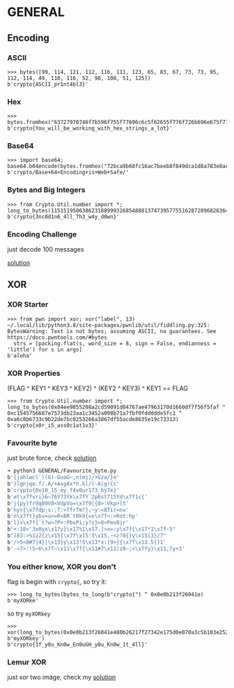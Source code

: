 # GENERAL

## Encoding

### ASCII

``` python_repl
>>> bytes([99, 114, 121, 112, 116, 111, 123, 65, 83, 67, 73, 73, 95, 112, 114, 49, 110, 116, 52, 98, 108, 51, 125])
b'crypto{ASCII_pr1nt4bl3}'
```

### Hex

``` python_repl
>>> bytes.fromhex("63727970746f7b596f755f77696c6c5f62655f776f726b696e675f776974685f6865785f737472696e67735f615f6c6f747d")
b'crypto{You_will_be_working_with_hex_strings_a_lot}'
```

### Base64

``` python_repl
>>> import base64; base64.b64encode(bytes.fromhex("72bca9b68fc16ac7beeb8f849dca1d8a783e8acf9679bf9269f7bf"))
b'crypto/Base+64+Encoding+is+Web+Safe/'
```

### Bytes and Big Integers


``` python_repl
>>> from Crypto.Util.number import *; long_to_bytes(11515195063862318899931685488813747395775516287289682636499965282714637259206269)
b'crypto{3nc0d1n6_4ll_7h3_w4y_d0wn}'
```

### Encoding Challenge

just decode 100 messages

[solution](./GENERAL/Encoding_Challenge.py)

## XOR

### XOR Starter

``` python_repl
>>> from pwn import xor; xor("label", 13)
~/.local/lib/python3.8/site-packages/pwnlib/util/fiddling.py:325: BytesWarning: Text is not bytes; assuming ASCII, no guarantees. See https://docs.pwntools.com/#bytes
  strs = [packing.flat(s, word_size = 8, sign = False, endianness = 'little') for s in args]
b'aloha'
```

###  XOR Properties

(FLAG ^ KEY1 ^ KEY3 ^ KEY2) ^ (KEY2 ^ KEY3) ^ KEY1 == FLAG

``` python_repl
>>> from Crypto.Util.number import *; long_to_bytes(0x04ee9855208a2cd59091d04767ae47963170d1660df7f56f5faf ^ 0xc1545756687e7573db23aa1c3452a098b71a7fbf0fddddde5fc1 ^ 0xa6c8b6733c9b22de7bc0253266a3867df55acde8635e19c73313)
b'crypto{x0r_i5_ass0c1at1v3}'
```

### Favourite byte

just brute force, check [solution](./GENERAL/Favourite_byte.py)

``` bash
➜ python3 GENERAL/Favourite_byte.py
b'{jahlwc(`)(G)-GuaG~,n(mj)/+Gza/}e'
b'}lgnjqe.f/.A/+AsgAx*h.kl/)-A|g){c'
b'crypto{0x10_15_my_f4v0ur173_by7e}'
b'et\x7fvri}6~76Y73Yk\x7fY`2p6st715Yd\x7f1c{'
b'j{py}fr9q89V8<VdpVo=\x7f9|{8>:Vkp>lt'
b'hyr{\x7fdp;s:;T:>TfrTm?};~y:<8Tir<nv'
b'n\x7ft}ybv=u<=R<8R`tRk9{=x\x7f<:>Rot:hp'
b'l}v\x7f{`t?w>?P>:PbvPi;y?z}>8<Pmv8jr'
b"+:18<'3x0yx\x17y}\x17%1\x17.|>x=:y\x7f{\x17*1\x7f-5"
b")83:>%1z2{z\x15{\x7f\x15'3\x15,~<z?8{}y\x15(3}/7"
b'/>5<8#7|4}|\x13}y\x13!5\x13*x:|9>}{\x7f\x13.5{)1'
b'-<7>:!5~6\x7f~\x11\x7f{\x11#7\x11(z8~;<\x7fy}\x11,7y+3'
```
### You either know, XOR you don't

flag is begin with `crypto{`, so try it:

``` python_repl
>>> long_to_bytes(bytes_to_long(b"crypto{") ^ 0x0e0b213f26041e)
b'myXORke'
```
so try `myXORkey`

``` python_repl
>>> xor(long_to_bytes(0x0e0b213f26041e480b26217f27342e175d0e070a3c5b103e2526217f27342e175d0e077e263451150104), b'myXORkey')
b'crypto{1f_y0u_Kn0w_En0uGH_y0u_Kn0w_1t_4ll}'
```

###  Lemur XOR

just xor two image, check my [solution](./GENERAL/Lemur_XOR.py)
